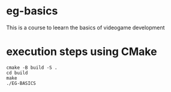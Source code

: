 # eg-basics

This is a course to leearn the basics of videogame development

# execution steps using CMake

```
cmake -B build -S .
cd build
make
./EG-BASICS
```
